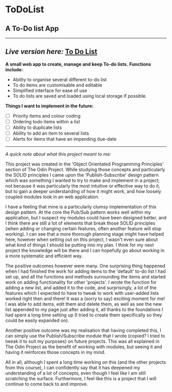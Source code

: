 # ToDoList
## A To-Do list App
---
*Live version here:* [To Do List](https://niallantony.github.io/ToDoList)
---
**A small web app to create, manage and keep To-do lists.**
**Functions include:**
- Ability to organise several different to-do list
- To do items are customisable and editable
- Simplified interface for ease of use
- To do lists are saved and loaded using local storage if possible.

**Things I want to implement in the future:**
- [ ] Priority items and colour coding
- [ ] Ordering todo items within a list
- [ ] Ability to duplicate lists
- [ ] Ability to add an item to several lists
- [ ] Alerts for items that have an impending due-date

---

*A quick note about what this project meant to me:*

This project was created in the 'Object Orientated Programming Principles' section of The Odin Project. While studying those concepts and particularly the SOLID principles I came upon the 'Publish-Subscribe' design pattern which was something I wanted to try to make and implement in a project; not because it was particularly the most intuitive or effective way to do it, but to gain a deeper understanding of how it might work, and how loosely coupled modules look in an web application.

I have a feeling that mine is a particularly clumsy implementation of this design pattern. At the core the Pub/Sub pattern works well within my application, but I suspect my modules could have been designed better, and I think there are still a lot of elements that break those SOLID principles (when adding or changing certain features, often another feature will stop working). I can see that a more thorough planning stage might have helped here, however when setting out on this project, I wasn't even sure about what kind of things I should be putting into my plan. I think for my next project the knowledge will be there and I can hopefully go about working in a more systematic and efficient way.

The positive outcomes however were many. One surprising thing happened when I had finished the work for adding items to the 'default' to-do list I had set up, and all the functions and methods surrounding the items and started work on adding functionality for other 'projects'. I wrote the function for adding a new list, and added it to the code, and surprisingly, a lot of the features which I expected to have to tweak to work with user-added lists worked right then and there! It was a (sorry to say) exciting moment for me! I was able to add items, edit them and delete them, as well as see the new list appended to my page just after adding it, all thanks to the foundations I had spent a long time setting up (I tried to create them specifically so they could be easily expanded on).

Another positive outcome was my realisation that having completed this, I can simply use the Publish/Subscribe module that I wrote (copied? I tried to tweak it to suit my purposes) on future projects. This was all explained in The Odin Project as the benefit of working with modules, but seeing it and having it reinforces those concepts in my mind.

All in all, although I spent a long time working on this (and the other projects from this course), I can confidently say that it has deepened my understanding of a lot of concepts, even though I feel like I am still scratching the surface.
Furthermore, I feel like this is a project that I will continue to come back to and improve.

